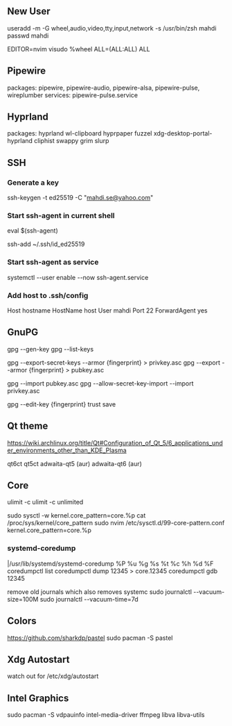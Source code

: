 ## New User

useradd -m -G wheel,audio,video,tty,input,network -s /usr/bin/zsh mahdi
passwd mahdi

EDITOR=nvim visudo
%wheel ALL=(ALL:ALL) ALL

## Pipewire

packages: pipewire, pipewire-audio, pipewire-alsa, pipewire-pulse, wireplumber
services: pipewire-pulse.service

## Hyprland

packages: hyprland wl-clipboard hyprpaper fuzzel xdg-desktop-portal-hyprland cliphist swappy grim slurp

## SSH

### Generate a key

ssh-keygen -t ed25519 -C "mahdi.se@yahoo.com"

### Start ssh-agent in current shell

eval $(ssh-agent)

ssh-add ~/.ssh/id_ed25519

### Start ssh-agent as service

systemctl --user enable --now ssh-agent.service

### Add host to .ssh/config

Host hostname
HostName host
User mahdi
Port 22
ForwardAgent yes

## GnuPG

gpg --gen-key
gpg --list-keys

gpg --export-secret-keys --armor {fingerprint} > privkey.asc
gpg --export --armor {fingerprint} > pubkey.asc

gpg --import pubkey.asc
gpg --allow-secret-key-import --import privkey.asc

gpg --edit-key {fingerprint}
trust
save

## Qt theme

https://wiki.archlinux.org/title/Qt#Configuration_of_Qt_5/6_applications_under_environments_other_than_KDE_Plasma

qt6ct
qt5ct
adwaita-qt5 (aur)
adwaita-qt6 (aur)

## Core

ulimit -c
ulimit -c unlimited

sudo sysctl -w kernel.core_pattern=core.%p
cat /proc/sys/kernel/core_pattern
sudo nvim /etc/sysctl.d/99-core-pattern.conf
kernel.core_pattern=core.%p

### systemd-coredump

|/usr/lib/systemd/systemd-coredump %P %u %g %s %t %c %h %d %F
coredumpctl list
coredumpctl dump 12345 > core.12345
coredumpctl gdb 12345

remove old journals which also removes systemc
sudo journalctl --vacuum-size=100M
sudo journalctl --vacuum-time=7d

## Colors

https://github.com/sharkdp/pastel
sudo pacman -S pastel

## Xdg Autostart

watch out for /etc/xdg/autostart

## Intel Graphics

sudo pacman -S vdpauinfo intel-media-driver ffmpeg libva libva-utils
